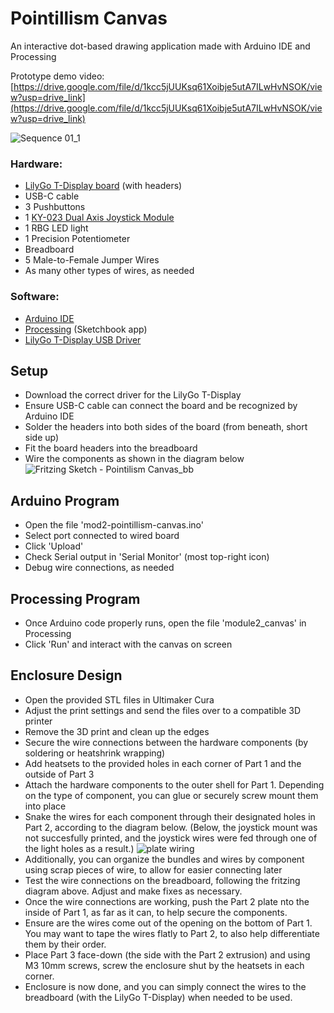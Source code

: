 # Pointillism Canvas
An interactive dot-based drawing application made with Arduino IDE and Processing

Prototype demo video: [https://drive.google.com/file/d/1kcc5jUUKsq61Xoibje5utA7ILwHvNSOK/view?usp=drive_link](https://drive.google.com/file/d/1kcc5jUUKsq61Xoibje5utA7ILwHvNSOK/view?usp=drive_link)

![Sequence 01_1](https://github.com/user-attachments/assets/0984b817-969b-4bdc-88da-a15dbd77b66e)

### Hardware:
- [LilyGo T-Display board](https://www.lilygo.cc/products/lilygo%C2%AE-ttgo-t-display-1-14-inch-lcd-esp32-control-board?srsltid=AfmBOor7mrm_vmfWB6wu8yITau-LUsnGRL8LQiT9-7cyLsRfz-yet-uV) (with headers)
- USB-C cable
- 3 Pushbuttons
- 1 [KY-023 Dual Axis Joystick Module](https://arduinomodules.info/ky-023-joystick-dual-axis-module/)
- 1 RBG LED light
- 1 Precision Potentiometer
- Breadboard
- 5 Male-to-Female Jumper Wires
- As many other types of wires, as needed

### Software:
- [Arduino IDE](https://www.arduino.cc/en/software)
- [Processing](https://processing.org/download) (Sketchbook app) 
- [LilyGo T-Display USB Driver](https://github.com/Xinyuan-LilyGO/TTGO-T-Display)
 
## Setup
- Download the correct driver for the LilyGo T-Display
- Ensure USB-C cable can connect the board and be recognized by Arduino IDE
- Solder the headers into both sides of the board (from beneath, short side up)
- Fit the board headers into the breadboard
- Wire the components as shown in the diagram below
![Fritzing Sketch - Pointilism Canvas_bb](https://github.com/user-attachments/assets/ba63c7a1-055a-4cdc-8de2-ce86942d1e3c)

## Arduino Program
- Open the file 'mod2-pointillism-canvas.ino'
- Select port connected to wired board
- Click 'Upload'
- Check Serial output in 'Serial Monitor' (most top-right icon)
- Debug wire connections, as needed

## Processing Program
- Once Arduino code properly runs, open the file 'module2_canvas' in Processing
- Click 'Run' and interact with the canvas on screen

## Enclosure Design
- Open the provided STL files in Ultimaker Cura
- Adjust the print settings and send the files over to a compatible 3D printer
- Remove the 3D print and clean up the edges
- Secure the wire connections between the hardware components (by soldering or heatshrink wrapping)
- Add heatsets to the provided holes in each corner of Part 1 and the outside of Part 3
- Attach the hardware components to the outer shell for Part 1. Depending on the type of component, you can glue or securely screw mount them into place
- Snake the wires for each component through their designated holes in Part 2, according to the diagram below. (Below, the joystick mount was not succesfully printed, and the joystick wires were fed through one of the light holes as a result.)
![plate wiring](https://github.com/user-attachments/assets/5d6b383b-eb0b-413a-a547-05bb7be6c42e)
- Additionally, you can organize the bundles and wires by component using scrap pieces of wire, to allow for easier connecting later
- Test the wire connections on the breadboard, following the fritzing diagram above. Adjust and make fixes as necessary.
- Once the wire connections are working, push the Part 2 plate nto the inside of Part 1, as far as it can, to help secure the components.
- Ensure are the wires come out of the opening on the bottom of Part 1. You may want to tape the wires flatly to Part 2, to also help differentiate them by their order.
- Place Part 3 face-down (the side with the Part 2 extrusion) and using M3 10mm screws, screw the enclosure shut by the heatsets in each corner.
- Enclosure is now done, and you can simply connect the wires to the breadboard (with the LilyGo T-Display) when needed to be used.

